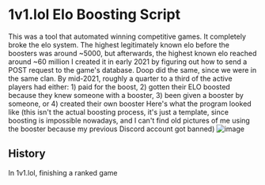 # 1v1.lol Elo Boosting Script

  This was a tool that automated winning competitive games. It completely broke the elo system. The highest legitimately known elo before the boosters was around ~5000, but afterwards, the highest known elo reached around ~60 million
  I created it in early 2021 by figuring out how to send a POST request to the game's database. Doop did the same, since we were in the same clan. By mid-2021, roughly a quarter to a third of the active players had either: 1) paid for the boost, 2) gotten their ELO boosted because they knew someone with a booster, 3) been given a booster by someone, or 4) created their own booster
  Here's what the program looked like (this isn't the actual boosting process, it's just a template, since boosting is impossible nowadays, and I can't find old pictures of me using the booster because my previous Discord account got banned)
![image](https://github.com/user-attachments/assets/5061add9-7d45-43ae-8e78-544e15cd47f0)

## History

  In 1v1.lol, finishing a ranked game
